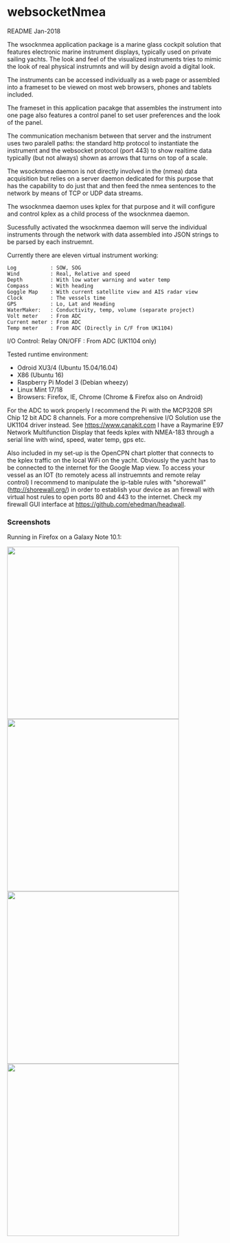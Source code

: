 # websocketNmea
README Jan-2018

The wsocknmea application package is a marine glass cockpit solution that features electronic marine instrument displays, typically used on private sailing yachts.
The look and feel of the visualized instruments tries to mimic the look of real physical instrumnts and will by design avoid a digital look.

The instruments can be accessed individually as a web page or assembled into a frameset to be viewed on most web browsers, phones and tablets included.

The frameset in this application pacakge that assembles the instrument into one page also features a control panel to set user preferences and the look of the panel.

The communication mechanism between that server and the instrument uses two paralell paths: the standard http protocol to instantiate the instrument and the websocket protocol (port 443) to show realtime data typically (but not always) shown as arrows that turns on top of a scale.

The wsocknmea daemon is not directly involved in the (nmea) data acquisition but relies on a server daemon dedicated for this purpose that has the capability to do just that and then feed the nmea sentences to the network by means of TCP or UDP data streams.

The wsocknmea daemon uses kplex for that purpose and it will configure and control kplex as a child process of the wsocknmea daemon.

Sucessfully activated the wsocknmea daemon will serve the individual instruments through the network with data assembled into JSON strings to be parsed by each instruemnt.

Currently there are eleven virtual instrument working:

    Log           : SOW, SOG
    Wind          : Real, Relative and speed
    Depth         : With low water warning and water temp
    Compass       : With heading
    Goggle Map    : With current satellite view and AIS radar view
    Clock         : The vessels time
    GPS           : Lo, Lat and Heading
    WaterMaker:   : Conductivity, temp, volume (separate project)
    Volt meter    : From ADC
    Current meter : From ADC
    Temp meter    : From ADC (Directly in C/F from UK1104)
  I/O Control:
    Relay ON/OFF  : From ADC (UK1104 only)

Tested runtime environment:
- Odroid XU3/4 (Ubuntu 15.04/16.04)
- X86 (Ubuntu 16)
- Raspberry Pi Model 3 (Debian wheezy)
- Linux Mint 17/18
- Browsers: Firefox, IE, Chrome (Chrome & Firefox also on Android)

For the ADC to work properly I recommend the Pi with the MCP3208 SPI Chip 12 bit ADC 8 channels.
For a more comprehensive I/O Solution use the UK1104 driver instead. See https://www.canakit.com
I have a Raymarine E97 Network Multifunction Display that feeds kplex with NMEA-183 through a serial line with wind, speed, water temp, gps etc.

Also included in my set-up is the OpenCPN chart plotter that connects to the kplex traffic on the local WiFi on the yacht.
Obviously the yacht has to be connected to the internet for the Google Map view.
To access your vessel as an IOT (to remotely acess all instruemnts and remote relay control) I recommend to manipulate the ip-table rules with "shorewall" (http://shorewall.org/) in order to establish your device as an firewall with virtual host rules to open ports 80 and 443 to the internet.
Check my firewall GUI interface at https://github.com/ehedman/headwall.

### Screenshots

Running in Firefox on a Galaxy Note 10.1:

<img src="http://hedmanshome.se/screenshots/2018-01-21-04-07-00.png" width=400></br>
<img src="http://hedmanshome.se/screenshots/2018-01-21-04-07-29.png" width=400></br>
<img src="http://hedmanshome.se/screenshots/2018-01-21-04-07-52.png" width=400></br>
<img src="http://hedmanshome.se/screenshots/2018-01-21-04-07-31.png" width=400>

